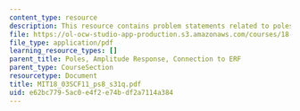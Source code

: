 ```yaml
---
content_type: resource
description: This resource contains problem statements related to poles.
file: https://ol-ocw-studio-app-production.s3.amazonaws.com/courses/18-03sc-differential-equations-fall-2011/e62bc7795ac0e4f2e74bdf2a7114a384_MIT18_03SCF11_ps8_s31q.pdf
file_type: application/pdf
learning_resource_types: []
parent_title: Poles, Amplitude Response, Connection to ERF
parent_type: CourseSection
resourcetype: Document
title: MIT18_03SCF11_ps8_s31q.pdf
uid: e62bc779-5ac0-e4f2-e74b-df2a7114a384
---
```

